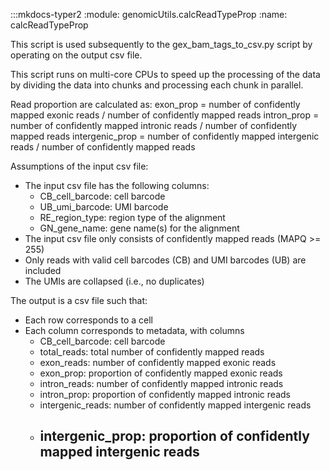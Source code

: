 
:::mkdocs-typer2
    :module: genomicUtils.calcReadTypeProp
    :name: calcReadTypeProp

This script is used subsequently to the gex_bam_tags_to_csv.py script by operating on the output csv file.

This script runs on multi-core CPUs to speed up the processing of the data by dividing the data into chunks and processing each chunk in parallel.

Read proportion are calculated as:
    exon_prop = number of confidently mapped exonic reads / number of confidently mapped reads
    intron_prop = number of confidently mapped intronic reads / number of confidently mapped reads
    intergenic_prop = number of confidently mapped intergenic reads / number of confidently mapped reads

Assumptions of the input csv file:
- The input csv file has the following columns:
    - CB_cell_barcode: cell barcode
    - UB_umi_barcode: UMI barcode
    - RE_region_type: region type of the alignment
    - GN_gene_name: gene name(s) for the alignment
- The input csv file only consists of confidently mapped reads (MAPQ >= 255)
- Only reads with valid cell barcodes (CB) and UMI barcodes (UB) are included
- The UMIs are collapsed (i.e., no duplicates)

The output is a csv file such that:
- Each row corresponds to a cell
- Each column corresponds to metadata, with columns
    - CB_cell_barcode: cell barcode
    - total_reads: total number of confidently mapped reads
    - exon_reads: number of confidently mapped exonic reads
    - exon_prop: proportion of confidently mapped exonic reads
    - intron_reads: number of confidently mapped intronic reads
    - intron_prop: proportion of confidently mapped intronic reads
    - intergenic_reads: number of confidently mapped intergenic reads
    - intergenic_prop: proportion of confidently mapped intergenic reads
        - 
